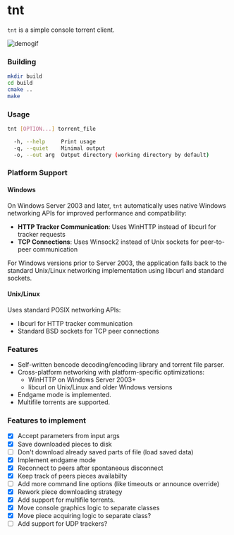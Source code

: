 # tnt
`tnt` is a simple console torrent client.

![demogif](https://github.com/alt-qi/tnt/blob/main/demo.gif)

### Building
```sh
mkdir build
cd build
cmake ..
make
```

### Usage
```sh
tnt [OPTION...] torrent_file

  -h, --help     Print usage
  -q, --quiet    Minimal output
  -o, --out arg  Output directory (working directory by default)
```

### Platform Support

#### Windows
On Windows Server 2003 and later, `tnt` automatically uses native Windows networking APIs for improved performance and compatibility:

- **HTTP Tracker Communication**: Uses WinHTTP instead of libcurl for tracker requests
- **TCP Connections**: Uses Winsock2 instead of Unix sockets for peer-to-peer communication

For Windows versions prior to Server 2003, the application falls back to the standard Unix/Linux networking implementation using libcurl and standard sockets.

#### Unix/Linux
Uses standard POSIX networking APIs:
- libcurl for HTTP tracker communication  
- Standard BSD sockets for TCP peer connections

### Features
- Self-written bencode decoding/encoding library and torrent file parser.
- Cross-platform networking with platform-specific optimizations:
  - WinHTTP on Windows Server 2003+
  - libcurl on Unix/Linux and older Windows versions
- Endgame mode is implemented.
- Multifile torrents are supported.

### Features to implement
- [x] Accept parameters from input args
- [x] Save downloaded pieces to disk
- [ ] Don't download already saved parts of file (load saved data)
- [x] Implement endgame mode
- [x] Reconnect to peers after spontaneous disconnect
- [x] Keep track of peers pieces availabilty 
- [ ] Add more command line options (like timeouts or announce override)
- [x] Rework piece downloading strategy
- [x] Add support for multifile torrents.
- [x] Move console graphics logic to separate classes
- [x] Move piece acquiring logic to separate class? 
- [ ] Add support for UDP trackers?
